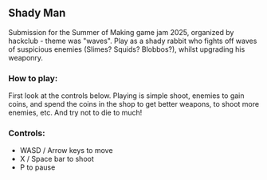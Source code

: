 ## Shady Man

Submission for the Summer of Making game jam 2025, organized by hackclub - theme was "waves". Play as a shady rabbit who fights off waves of suspicious enemies (Slimes? Squids? Blobbos?), whilst upgrading his weaponry. 

### How to play:

First look at the controls below. Playing is simple shoot, enemies to gain coins, and spend the coins in the shop to get better weapons, to shoot more enemies, etc. And try not to die to much!

### Controls:

 - WASD / Arrow keys to move
 - X / Space bar to shoot
 - P to pause
